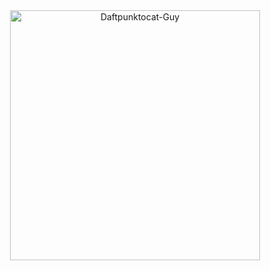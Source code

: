 <div align="center">
  <a href="https://hamzakargin.com" target="_blank">
    <img 
      src="https://github.com/user-attachments/assets/594f9922-4b96-4272-b98a-515efcbac760"
      alt="Daftpunktocat-Guy"
      width="400"
    />
  </a>
</div>
